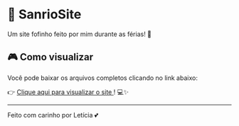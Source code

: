 # 💖 SanrioSite

Um site fofinho feito por mim durante as férias! 🌈

## 🎮 Como visualizar

Você pode baixar os arquivos completos clicando no link abaixo:

👉 [Clique aqui para visualizar o site ](https://leticias2k.github.io/SanrioSite/)! 💻✨


---
Feito com carinho por Letícia 💕
